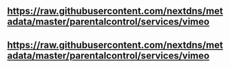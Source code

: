 ## https://raw.githubusercontent.com/nextdns/metadata/master/parentalcontrol/services/vimeo
## https://raw.githubusercontent.com/nextdns/metadata/master/parentalcontrol/services/vimeo
